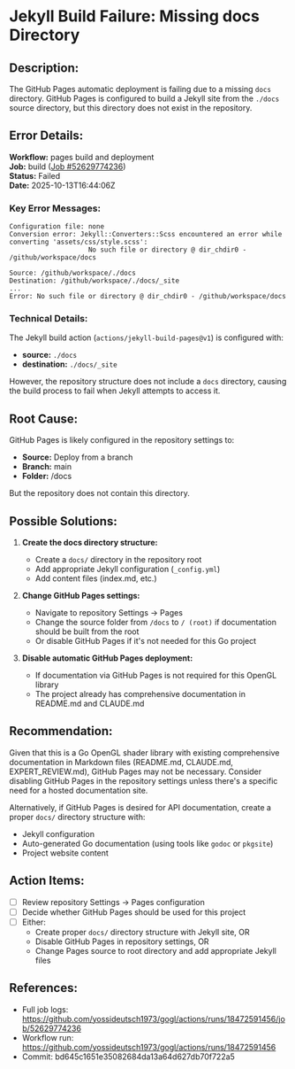 # Jekyll Build Failure: Missing docs Directory

## Description:
The GitHub Pages automatic deployment is failing due to a missing `docs` directory. GitHub Pages is configured to build a Jekyll site from the `./docs` source directory, but this directory does not exist in the repository.

## Error Details:

**Workflow:** pages build and deployment  
**Job:** build ([Job #52629774236](https://github.com/yossideutsch1973/gogl/actions/runs/18472591456/job/52629774236))  
**Status:** Failed  
**Date:** 2025-10-13T16:44:06Z

### Key Error Messages:

```
Configuration file: none
Conversion error: Jekyll::Converters::Scss encountered an error while converting 'assets/css/style.scss':
                    No such file or directory @ dir_chdir0 - /github/workspace/docs
```

```
Source: /github/workspace/./docs
Destination: /github/workspace/./docs/_site
...
Error: No such file or directory @ dir_chdir0 - /github/workspace/docs
```

### Technical Details:

The Jekyll build action (`actions/jekyll-build-pages@v1`) is configured with:
- **source:** `./docs`
- **destination:** `./docs/_site`

However, the repository structure does not include a `docs` directory, causing the build process to fail when Jekyll attempts to access it.

## Root Cause:

GitHub Pages is likely configured in the repository settings to:
- **Source:** Deploy from a branch
- **Branch:** main
- **Folder:** /docs

But the repository does not contain this directory.

## Possible Solutions:

1. **Create the docs directory structure:**
   - Create a `docs/` directory in the repository root
   - Add appropriate Jekyll configuration (`_config.yml`)
   - Add content files (index.md, etc.)

2. **Change GitHub Pages settings:**
   - Navigate to repository Settings → Pages
   - Change the source folder from `/docs` to `/ (root)` if documentation should be built from the root
   - Or disable GitHub Pages if it's not needed for this Go project

3. **Disable automatic GitHub Pages deployment:**
   - If documentation via GitHub Pages is not required for this OpenGL library
   - The project already has comprehensive documentation in README.md and CLAUDE.md

## Recommendation:

Given that this is a Go OpenGL shader library with existing comprehensive documentation in Markdown files (README.md, CLAUDE.md, EXPERT_REVIEW.md), GitHub Pages may not be necessary. Consider disabling GitHub Pages in the repository settings unless there's a specific need for a hosted documentation site.

Alternatively, if GitHub Pages is desired for API documentation, create a proper `docs/` directory structure with:
- Jekyll configuration
- Auto-generated Go documentation (using tools like `godoc` or `pkgsite`)
- Project website content

## Action Items:
- [ ] Review repository Settings → Pages configuration
- [ ] Decide whether GitHub Pages should be used for this project
- [ ] Either:
  - Create proper `docs/` directory structure with Jekyll site, OR
  - Disable GitHub Pages in repository settings, OR  
  - Change Pages source to root directory and add appropriate Jekyll files

## References:
- Full job logs: https://github.com/yossideutsch1973/gogl/actions/runs/18472591456/job/52629774236
- Workflow run: https://github.com/yossideutsch1973/gogl/actions/runs/18472591456
- Commit: bd645c1651e35082684da13a64d627db70f722a5
